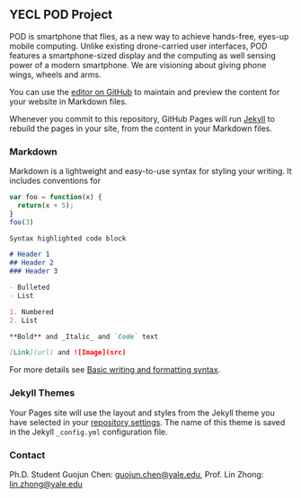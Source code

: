 ## YECL POD Project

POD is smartphone that flies, as a new way to achieve hands-free, eyes-up mobile computing. Unlike existing drone-carried user interfaces, POD features a smartphone-sized display and the computing as well sensing power of a modern smartphone. We are visioning about giving phone wings, wheels and arms.

You can use the [editor on GitHub](https://github.com/yecl-pod/yecl-pod.github.io/edit/main/index.md) to maintain and preview the content for your website in Markdown files.

Whenever you commit to this repository, GitHub Pages will run [Jekyll](https://jekyllrb.com/) to rebuild the pages in your site, from the content in your Markdown files.

### Markdown

Markdown is a lightweight and easy-to-use syntax for styling your writing. It includes conventions for

```javascript
var foo = function(x) {
  return(x + 5);
}
foo(3)
```

```markdown
Syntax highlighted code block

# Header 1
## Header 2
### Header 3

- Bulleted
- List

1. Numbered
2. List

**Bold** and _Italic_ and `Code` text

[Link](url) and ![Image](src)
```

For more details see [Basic writing and formatting syntax](https://docs.github.com/en/github/writing-on-github/getting-started-with-writing-and-formatting-on-github/basic-writing-and-formatting-syntax).

### Jekyll Themes

Your Pages site will use the layout and styles from the Jekyll theme you have selected in your [repository settings](https://github.com/yecl-pod/yecl-pod.github.io/settings/pages). The name of this theme is saved in the Jekyll `_config.yml` configuration file.

### Contact

Ph.D. Student Guojun Chen: <guojun.chen@yale.edu>, Prof. Lin Zhong: <lin.zhong@yale.edu>